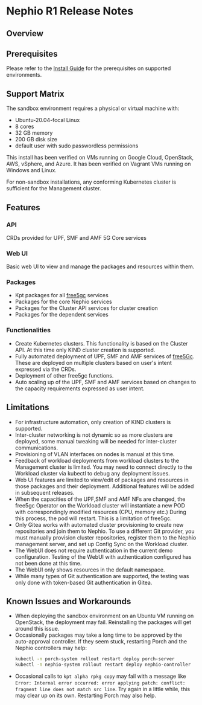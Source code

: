 # Nephio R1 Release Notes

## Overview

## Prerequisites

Please refer to the [Install
Guide](https://github.com/nephio-project/docs/blob/main/install-guide/README.md)
for the prerequisites on supported environments.

## Support Matrix

The sandbox environment requires a physical or virtual machine with:
- Ubuntu-20.04-focal Linux
- 8 cores
- 32 GB memory
- 200 GB disk size
- default user with sudo passwordless permissions

This install has been verified on VMs running on Google Cloud, OpenStack, AWS,
vSphere, and Azure. It has been verified on Vagrant VMs running on Windows and
Linux.

For non-sandbox installations, any conforming Kubernetes cluster is sufficient
for the Management cluster.

## Features

### API

CRDs provided for UPF, SMF and AMF 5G Core services

### Web UI

Basic web UI to view and manage the packages and resources within them.

### Packages

* Kpt packages for all [free5gc](https://free5gc.org/) services
* Packages for the core Nephio services
* Packages for the Cluster API services for cluster creation
* Packages for the dependent services

### Functionalities

* Create Kubernetes clusters. This functionality is based on the Cluster API. At
  this time only KIND cluster creation is supported.
* Fully automated deployment of UPF, SMF and AMF services of
  [free5Gc](https://free5gc.org/). These are deployed on multiple clusters
  based on user's intent expressed via the CRDs.
* Deployment of other free5gc functions.
* Auto scaling up of the UPF, SMF and AMF services based on changes to the capacity
  requirements expressed as user intent.

## Limitations

* For infrastructure automation, only creation of KIND clusters is
  supported.
* Inter-cluster networking is not dynamic so as more clusters are
  deployed, some manual tweaking will be needed for inter-cluster communications.
* Provisioning of VLAN interfaces on nodes is manual at this time.
* Feedback of workload deployments from workload clusters to the Management
  cluster is limited. You may need to connect directly to the Workload cluster
  via kubectl to debug any deployment issues.
* Web UI features are limited to view/edit of packages and resources in those
  packages and their deployment. Additional features will be added
  in subsequent releases.
* When the capacities of the UPF,SMF and AMF NFs are changed, the free5gc Operator on the
  Workload cluster will instantiate a new POD with correspondingly modified
  resources (CPU, memory etc.) During this process, the pod will restart. This is a
  limitation of free5gc.
* Only Gitea works with automated cluster provisioning to create new
  repositories and join them to Nephio. To use a different Git provider, you
  must manually provision cluster repositories, register them to the Nephio
  management server, and set up Config Sync on the Workload cluster.
* The WebUI does not require authentication in the current demo configuration.
  Testing of the WebUI with authentication configured has not been done at this
  time.
* The WebUI only shows resources in the default namespace.
* While many types of Git authentication are supported, the testing was only
  done with token-based Git authentication in Gitea.

## Known Issues and Workarounds

* When deploying the sandbox environment on an Ubuntu VM running on OpenStack,
  the deployment may fail. Reinstalling the packages will get around this issue.
* Occasionally packages may take a long time to be approved by the auto-approval
  controller. If they seem stuck, restarting Porch and the Nephio controllers
  may help:
  ```bash
  kubectl -n porch-system rollout restart deploy porch-server
  kubectl -n nephio-system rollout restart deploy nephio-controller
  ```
* Occasional calls to `kpt alpha rpkg copy` may fail with a message like
  `Error: Internal error occurred: error applying patch: conflict: fragment line
  does not match src line`. Try again in a little while, this may clear up on
  its own. Restarting Porch may also help.
